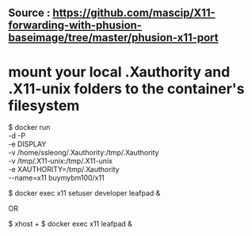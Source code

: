 ## Source : https://github.com/mascip/X11-forwarding-with-phusion-baseimage/tree/master/phusion-x11-port

# mount your local .Xauthority and .X11-unix folders to the container's filesystem
$ docker run \
    -d -P \
    -e DISPLAY \
    -v /home/ssleong/.Xauthority:/tmp/.Xauthority \
    -v /tmp/.X11-unix:/tmp/.X11-unix \
    -e XAUTHORITY=/tmp/.Xauthority \
    --name=x11 buymybm100/x11

$ docker exec x11 setuser developer leafpad &


OR 

$ xhost +
$ docker exec x11 leafpad &
